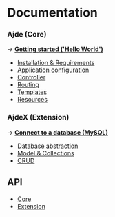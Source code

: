 # Documentation #

### Ajde (Core) ###

→ **[Getting started ('Hello World')](DocumentationGettingStarted.md)**

  * [Installation & Requirements](DocumentationInstallationRequirements.md)
  * [Application configuration](DocumentationConfig.md)
  * [Controller](DocumentationController.md)
  * [Routing](DocumentationRouting.md)
  * [Templates](DocumentationTemplate.md)
  * [Resources](DocumentationResources.md)

### AjdeX (Extension) ###

→ **[Connect to a database (MySQL)](DocumentationDbIntroduction.md)**

  * [Database abstraction](DocumentationDb.md)
  * [Model & Collections](DocumentationModelCollection.md)
  * [CRUD](DocumentationCrud.md)

## API ##

  * [Core](APICore.md)
  * [Extension](APIExtensions.md)